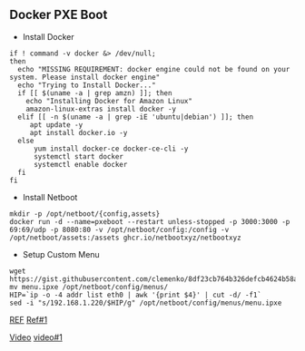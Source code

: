 ## Docker PXE Boot

- Install Docker

```
if ! command -v docker &> /dev/null;
then
  echo "MISSING REQUIREMENT: docker engine could not be found on your system. Please install docker engine"
  echo "Trying to Install Docker..."
  if [[ $(uname -a | grep amzn) ]]; then
    echo "Installing Docker for Amazon Linux"
    amazon-linux-extras install docker -y
  elif [[ -n $(uname -a | grep -iE 'ubuntu|debian') ]]; then 
     apt update -y
     apt install docker.io -y
  else
      yum install docker-ce docker-ce-cli -y
      systemctl start docker
      systemctl enable docker
  fi
fi
```

- Install Netboot

```
mkdir -p /opt/netboot/{config,assets}
docker run -d --name=pxeboot --restart unless-stopped -p 3000:3000 -p 69:69/udp -p 8080:80 -v /opt/netboot/config:/config -v /opt/netboot/assets:/assets ghcr.io/netbootxyz/netbootxyz
```

- Setup Custom Menu

```
wget https://gist.githubusercontent.com/clemenko/8df23cb764b326defcb4624b58ab4da2/raw/6d623f91c79f1d05082f9372ea3c475273f8563a/menu.ipxe
mv menu.ipxe /opt/netboot/config/menus/
HIP=`ip -o -4 addr list eth0 | awk '{print $4}' | cut -d/ -f1`
sed -i "s/192.168.1.220/$HIP/g" /opt/netboot/config/menus/menu.ipxe
```

[REF](https://gist.github.com/clemenko/8df23cb764b326defcb4624b58ab4da2)
[Ref#1](https://syncbricks.com/netboot-xyz-pfsense-docker-full-tutorial/)

[Video](https://www.youtube.com/watch?v=p8woPhLJ_DA)
[video#1](https://www.youtube.com/watch?v=GHs5JJZEsXI)
